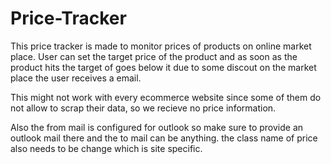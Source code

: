 # Price-Tracker
This price tracker is made to monitor prices of products on online market place. User can set the target price of the product and as soon as the product hits the target of goes below it due to some discout on the market place the user receives a email.

This might not work with every ecommerce website since some of them do not allow to scrap their data, so we recieve no price information.

Also the from mail is configured for outlook so make sure to provide an outlook mail there and the to mail can be anything.
the class name of price also needs to be change which is site specific.
